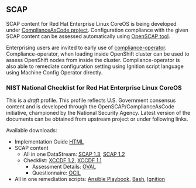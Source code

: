 ## SCAP

SCAP content for Red Hat Enterprise Linux CoreOS is being developed under [ComplianceAsCode project](https://github.com/ComplianceAsCode/content). Configuration compliance with the given SCAP content can be assessed automatically using [OpenSCAP tool](https://access.redhat.com/documentation/en-us/red_hat_enterprise_linux/8/html/security_hardening/scanning-the-system-for-security-compliance-and-vulnerabilities_security-hardening).

Enterprising users are invited to early use of [compliance-operator](https://github.com/openshift/compliance-operator). Compliance-operator, when loading inside OpenShift cluster can be used to assess OpenShift nodes from inside the cluster. Compliance-operator is also able to remediate configuration setting using Ignition script language using Machine Config Operator directly.

### NIST National Checklist for Red Hat Enterprise Linux CoreOS

This is a *draft* profile. This profile reflects U.S. Government consensus content and is developed through the OpenSCAP/ComplianceAsCode initiative, championed by the National Security Agency. Latest version of the documents can be obtained from upstream project or under following links.

Available downloads:
 * Implementation Guide [HTML](/cac/guides/ssg-ocp4-guide-coreos-ncp.html)
 * SCAP content
   * All in one DataStream: [SCAP 1.3](/cac/ssg-ocp4-ds.xml), [SCAP 1.2](/cac/ssg-ocp4-ds-1.2.xml)
   * Checklist: [XCCDF 1.2](/cac/ssg-ocp4-xccdf-1.2.xml), [XCCDF 1.1](/cac/ssg-ocp4-xccdf.xml)
     * Assessment Details: [OVAL](/cac/ssg-ocp4-oval.xml)
     * Questionnaire: [OCIL](/cac/ssg-ocp4-ocil.xml)
 * All in one remediation scripts: [Ansible Playbook](/cac/ansible/ocp4-playbook-coreos-ncp.yml), [Bash](/cac/bash/ocp4-script-coreos-ncp.sh), [Ignition](/cac/ocp4/ignition-fixes.xml)
